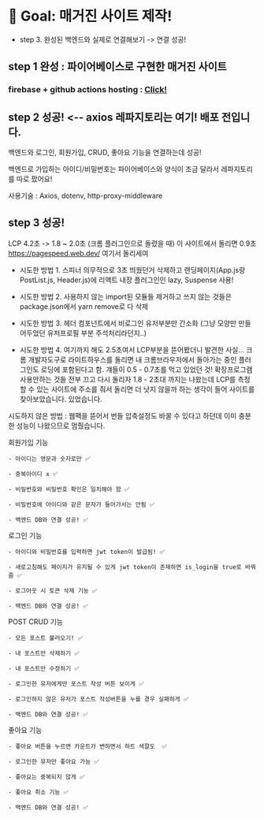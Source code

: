 
# 🏁 Goal: 매거진 사이트 제작!

- step 3. 완성된 백엔드와 실제로 연결해보기 -> 연결 성공!

## step 1 완성 : 파이어베이스로 구현한 매거진 사이트
### firebase + github actions hosting : [Click!](https://penguins-test.firebaseapp.com/) 

## step 2 성공! <-- axios 레파지토리는 여기! 배포 전입니다.
백엔드와 로그인, 회원가입, CRUD,  좋아요 기능을 연결하는데 성공!

백엔드로 가입하는 아이디/비밀번호는 파이어베이스와 양식이 조금 달라서 레파지토리를 따로 팠어요! 

사용기술 : Axios, dotenv, http-proxy-middleware 

## step 3 성공!
LCP 4.2초 -> 1.8 ~ 2.0초 (크롬 플러그인으로 돌렸을 때)
이 사이트에서 돌리면 0.9초 https://pagespeed.web.dev/ 여기서 돌리세여

 - 시도한 방법 1. 스피너 의무적으로 3초 띄웠던거 삭제하고 랜딩페이지(App.js랑 PostList.js, Header.js)에 리액트 내장 플러그인인 lazy, Suspense 사용!  
 
 - 시도한 방법 2. 사용하지 않는 import된 모듈들 제거하고 쓰지 않는 것들은 package.json에서 yarn remove로 다 삭제 
 
 - 시도한 방법 3. 헤더 컴포넌트에서 비로그인 유저부분만 간소화 (그냥 모양만 만들어두었던 유저프로필 부분 주석처리라던지..) 
 
 - 시도한 방법 4. 여기까지 해도 2.5초여서 LCP부분을 뜯어봤더니 발견한 사실... 크롬 개발자도구로 라이트하우스를 돌리면 내 크롬브라우저에서 돌아가는 중인 플러그인도 로딩에 포함된다고 함. 걔들이 0.5 - 0.7초를 먹고 있었던 것! 확장프로그램 사용안하는 것들 전부 끄고 다시 돌리자 1.8 - 2초대 까지는 나왔는데 LCP를 측정할 수 있는 사이트에 주소를 줘서 돌리면 더 낫지 않을까 하는 생각이 들어 사이트를 찾아보았습니다. 있었습니다.  
 

시도하지 않은 방법 : 웹팩을 뜯어서 번들 압축설정도 바꿀 수 있다고 하던데 이미 충분한 성능이 나왔으므로 멈췄습니다.


회원가입 기능 

    - 아이디는 영문과 숫자로만 ✅
    
    - 중복아이디 x ✅ 
    
    - 비밀번호와 비밀번호 확인은 일치해야 함 ✅ 
    
    - 비밀번호에 아이디와 같은 문자가 들어가서는 안됨 ✅ 
    
    - 백엔드 DB와 연결 성공! ✅ 
    
로그인 기능 

    - 아이디와 비밀번호를 입력하면 jwt token이 발급됨! ✅  
    
    - 새로고침해도 페이지가 유지될 수 있게 jwt token이 존재하면 is_login을 true로 바꿔줌 ✅ 
    
    - 로그아웃 시 토큰 삭제 기능 ✅ 
    
    - 백엔드 DB와 연결 성공! ✅ 
    
    
POST CRUD 기능 

    - 모든 포스트 불러오기! ✅  
    
    - 내 포스트만 삭제하기 ✅ 
    
    - 내 포스트만 수정하기 ✅ 
    
    - 로그인한 유저에게만 포스트 작성 버튼 보이게 ✅  
    
    - 로그인하지 않은 유저가 포스트 작성버튼을 누를 경우 실패하게 ✅  

    - 백엔드 DB와 연결 성공! ✅ 

    
좋아요 기능 

    - 좋아요 버튼을 누르면 카운트가 변하면서 하트 색깔도  ✅  
    
    - 로그인한 유저만 좋아요 가능 ✅ 
    
    - 좋아요는 중복되지 않게 ✅ 
    
    - 좋아요 취소 기능 ✅ 
    
    - 백엔드 DB와 연결 성공! ✅  
    
